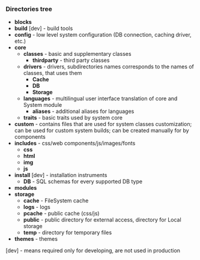 ### Directories tree

* **blocks**
* **build** [dev] - build tools
* **config** - low level system configuration (DB connection, caching driver, etc.)
* **core**
  * **classes** - basic and supplementary classes
    * **thirdparty** - third party classes
  * **drivers** - drivers, subdirectories names corresponds to the names of classes, that uses them
    * **Cache**
    * **DB**
    * **Storage**
  * **languages** - multilingual user interface translation of core and System module
    * **aliases** - additional aliases for languages
  * **traits** - basic traits used by system core
* **custom** - contains files that are used for system classes customization; can be used for custom system builds; can be created manually for by components
* **includes** - css/web components/js/images/fonts
  * **css**
  * **html**
  * **img**
  * **js**
* **install** [dev] - installation instruments
  * **DB** - SQL schemas for every supported DB type
* **modules**
* **storage**
  * **cache** - FileSystem cache
  * **logs** - logs
  * **pcache** - public cache (css/js)
  * **public** - public directory for external access, directory for Local storage
  * **temp** - directory for temporary files
* **themes** - themes

[dev] - means required only for developing, are not used in production
